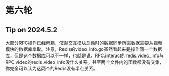# 第六轮

## Tip on 2024.5.2
大部分RPC操作已经解耦，仅剩交互模块启动时的数据同步所需数据需要从视频模块的数据库拿取。注意，Redis的video_info.go虽然看起来是操作同一个数据库，但是这个数据库可以不一样，也就是说，RPC.interact的redis.video_info与RPC.video的redis.video_info没什么关系，甚至两个文件内的函数都没有交集，你完全可以认为这两个的Redis没有半点关系。